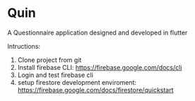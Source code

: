 # Quin

A Questionnaire application designed and developed in flutter

Intructions:
1. Clone project from git
2. Install firebase CLI: https://firebase.google.com/docs/cli
3. Login and test firebase cli
4. setup firestore development enviroment: https://firebase.google.com/docs/firestore/quickstart
